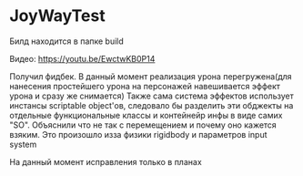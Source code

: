 # JoyWayTest

Билд находится в папке build

Видео: https://youtu.be/EwctwKB0P14

Получил фидбек.
В данный момент реализация урона перегружена(для нанесения простейшего урона на персонажей навешивается эффект урона и сразу же снимается)
Также сама система эффектов использует инстансы scriptable object'ов, следовало бы разделить эти обджекты на отдельные функциональные классы и контейнейр инфы в виде самих "SO". 
Объяснили что не так с перемещением и почему оно кажется взяким. Это произошло изза физики rigidbody и параметров input system

На данный момент исправления только в планах
